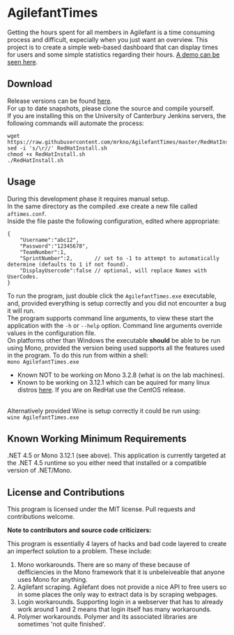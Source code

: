 # AgilefantTimes

Getting the hours spent for all members in Agilefant is a time consuming process and difficult, expecially when you just want an overview. This project is to create a simple web-based dashboard that can display times for users and some simple statistics regarding their hours.
[A demo can be seen here](http://times.sws.nz/).

## Download
Release versions can be found [here](https://github.com/mrkno/AgilefantTimes/releases).<br>
For up to date snapshots, please clone the source and compile yourself.<br>
If you are installing this on the University of Canterbury Jenkins servers, the following commands will automate the process:<br>
```
wget https://raw.githubusercontent.com/mrkno/AgilefantTimes/master/RedHatInstall.sh
sed -i 's/\r//' RedHatInstall.sh
chmod +x RedHatInstall.sh
./RedHatInstall.sh
```

## Usage
During this development phase it requires manual setup.<br>
In the same directory as the compiled .exe create a new file called <code>aftimes.conf</code>.<br>
Inside the file paste the following configuration, edited where appropriate:<br>
```
{
	"Username":"abc12",
	"Password":"12345678",
	"TeamNumber":1,
	"SprintNumber":2,       // set to -1 to attempt to automatically determine (defaults to 1 if not found).
	"DisplayUsercode":false // optional, will replace Names with UserCodes.
}
```
To run the program, just double click the `AgilefantTimes.exe` executable, and, provided everything is setup correctly and you did not encounter a bug it will run.<br>
The program supports command line arguments, to view these start the application with the `-h` or `--help` option. Command line arguments override values in the configuration file.<br>
On platforms other than Windows the executable **should** be able to be run using Mono, provided the version being used supports all the features used in the program. To do this run from within a shell:<br>
```mono AgilefantTimes.exe```<br>

* Known NOT to be working on Mono 3.2.8 (what is on the lab machines).
* Known to be working on 3.12.1 which can be aquired for many linux distros [here](http://software.opensuse.org/download.html?project=home%3Atpokorra%3Amono&package=mono-opt). If you are on RedHat use the CentOS release.

<br>Alternatively provided Wine is setup correctly it could be run using:<br>
```wine AgilefantTimes.exe```

## Known Working Minimum Requirements
.NET 4.5 or Mono 3.12.1 (see above).
This application is currently targeted at the .NET 4.5 runtime so you either need that installed or a compatible version of .NET/Mono.

## License and Contributions
This program is licensed under the MIT license. Pull requests and contributions welcome.

<b>Note to contributors and source code criticizers:</b>

This program is essentially 4 layers of hacks and bad code layered to create an imperfect solution to a problem.
These include:

1. Mono workarounds. There are so many of these because of defficiencies in the Mono framework that it is unbeleiveable that anyone uses Mono for anything.
2. Agilefant scraping. Agilefant does not provide a nice API to free users so in some places the only way to extract data is by scraping webpages.
3. Login workarounds. Supporting login in a webserver that has to already work around 1 and 2 means that login itself has many workarounds.
4. Polymer workarounds. Polymer and its associated libraries are sometimes 'not quite finished'.
